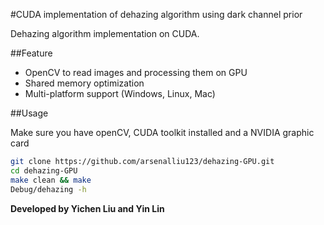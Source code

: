 #CUDA implementation of dehazing algorithm using dark channel prior

Dehazing algorithm implementation on CUDA.

##Feature
- OpenCV to read images and processing them on GPU
- Shared memory optimization
- Multi-platform support (Windows, Linux, Mac)

##Usage

Make sure you have openCV, CUDA toolkit installed and a NVIDIA graphic card

```sh
git clone https://github.com/arsenalliu123/dehazing-GPU.git
cd dehazing-GPU
make clean && make
Debug/dehazing -h
```

**Developed by Yichen Liu and Yin Lin**
